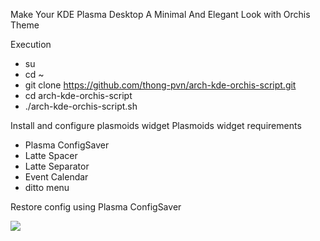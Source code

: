 Make Your KDE Plasma Desktop A Minimal And Elegant Look with Orchis Theme

Execution
- su <user created>
- cd ~
- git clone https://github.com/thong-pvn/arch-kde-orchis-script.git
- cd arch-kde-orchis-script
- ./arch-kde-orchis-script.sh

Install and configure plasmoids widget
Plasmoids widget requirements
- Plasma ConfigSaver
- Latte Spacer
- Latte Separator
- Event Calendar
- ditto menu

Restore config using Plasma ConfigSaver

[![](https://img.youtube.com/vi/zfOe1Kfb4WE/0.jpg)](https://www.youtube.com/watch?v=zfOe1Kfb4WE)
